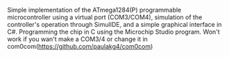 Simple implementation of the ATmega1284(P) programmable microcontroller using a virtual port (COM3/COM4), simulation of the controller's operation through SimulIDE, and a simple graphical interface in C#. Programming the chip in C using the Microchip Studio program. Won't work if you wan't make a COM3/4 or change it in com0com(https://github.com/paulakg4/com0com)
